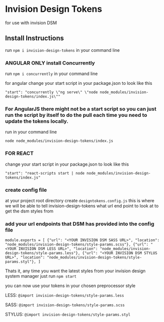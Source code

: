 # Invision Design Tokens
for use with invision DSM

## Install Instructions

run `npm i invision-design-tokens` in your command line

### ANGULAR ONLY install Concurrently

 run `npm i concurrently` in your command line

for angular change your start script in your package.json to look like this

`"start": "concurrently \"ng serve\" \"node node_modules/invision-design-tokens/index.js\""`

### For AngularJS there might not be a start script so you can just run the script by itself to do the pull each time you need to update the tokens locally.

run in your command line

`node node_modules/invision-design-tokens/index.js`

### FOR REACT
change your start script in your package.json to look like this

   `"start": "react-scripts start | node node_modules/invision-design-tokens/index.js"`

### create config file

at your project root directory create `designtokens.config.js`
this is where we will be able to tell invision-design-tokens what url end point to look at to get the dsm styles from

### add your url endpoints that DSM has provided into the config file

`module.exports = [
  {"url": "<YOUR INVISION DSM SASS URL>",
    "location": "node_modules/invision-design-tokens/style-params.scss"},
  {"url": "<YOUR INVISION DSM LESS URL>",
    "location": "node_modules/invision-design-tokens/style-params.less"},
  {"url": "<YOUR INVISION DSM STYLUS URL>",
    "location": "node_modules/invision-design-tokens/style-params.styl"},
]`


Thats it, any time you want the latest styles from your invision design system manager just run `npm start`

you can now use your tokens in your chosen preprocessor style

LESS: `@import invision-design-tokens/style-params.less`

SASS: `@import invision-design-tokens/style-params.scss`

STYLUS: `@import invision-design-tokens/style-params.styl`



